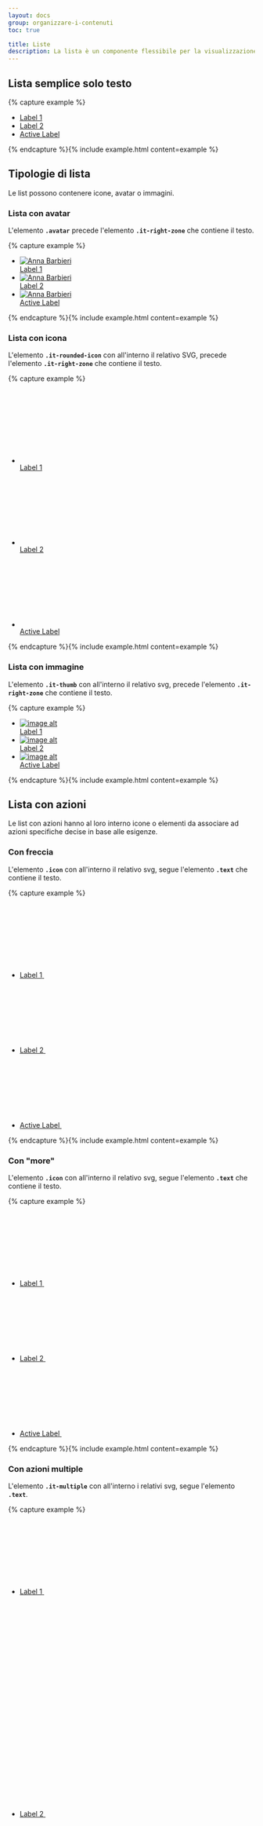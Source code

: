 ```yaml
---
layout: docs
group: organizzare-i-contenuti
toc: true

title: Liste
description: La lista è un componente flessibile per la visualizzazione di liste con testo, link o elementi correlati.
---
```


## Lista semplice solo testo

{% capture example %}
<div class="it-list-wrapper">
  <ul class="it-list">
    <li>
      <a href="#">
        <div class="it-right-zone"><span class="text">Label 1</span>
        </div>
      </a>
    </li>
    <li>
      <a href="#">
        <div class="it-right-zone"><span class="text">Label 2</span>
        </div>
      </a>
    </li>
    <li>
      <a class="active" href="#">
        <div class="it-right-zone"><span class="text">Active Label</span>
        </div>
      </a>
    </li>
  </ul>
</div>
{% endcapture %}{% include example.html content=example %}

## Tipologie di lista
Le list possono contenere icone, avatar o immagini.

### Lista con avatar
L'elemento **`.avatar`** precede l'elemento  **`.it-right-zone`** che contiene il testo.

{% capture example %}
<div class="it-list-wrapper">
  <ul class="it-list">
    <li>
      <a href="#">
        <div class="avatar size-lg"><img src="https://randomuser.me/api/portraits/women/41.jpg" alt="Anna Barbieri"></div>
        <div class="it-right-zone"><span class="text">Label 1</span>
        </div>
      </a>
    </li>
    <li>
      <a href="#">
        <div class="avatar size-lg"><img src="https://randomuser.me/api/portraits/women/41.jpg" alt="Anna Barbieri"></div>
        <div class="it-right-zone"><span class="text">Label 2</span>
        </div>
      </a>
    </li>
    <li>
      <a class="active" href="#">
        <div class="avatar size-lg"><img src="https://randomuser.me/api/portraits/women/41.jpg" alt="Anna Barbieri"></div>
        <div class="it-right-zone"><span class="text">Active Label</span>
        </div>
      </a>
    </li>
  </ul>
</div>
{% endcapture %}{% include example.html content=example %}

### Lista con icona
L'elemento **`.it-rounded-icon`** con all'interno il relativo SVG, precede l'elemento  **`.it-right-zone`** che contiene il testo.

{% capture example %}
<div class="it-list-wrapper">
  <ul class="it-list">
    <li>
      <a href="#">
        <div class="it-rounded-icon">
          <svg class="icon">
            <use href="{{ site.baseurl }}/dist/svg/sprite.svg#it-folder"></use>
          </svg>
        </div>
        <div class="it-right-zone"><span class="text">Label 1</span>
        </div>
      </a>
    </li>
    <li>
      <a href="#">
        <div class="it-rounded-icon">
          <svg class="icon">
            <use href="{{ site.baseurl }}/dist/svg/sprite.svg#it-folder"></use>
          </svg>
        </div>
        <div class="it-right-zone"><span class="text">Label 2</span>
        </div>
      </a>
    </li>
    <li>
      <a class="active" href="#">
        <div class="it-rounded-icon">
          <svg class="icon">
            <use href="{{ site.baseurl }}/dist/svg/sprite.svg#it-folder"></use>
          </svg>
        </div>
        <div class="it-right-zone"><span class="text">Active Label</span>
        </div>
      </a>
    </li>
  </ul>
</div>
{% endcapture %}{% include example.html content=example %}

### Lista con immagine
L'elemento **`.it-thumb`** con all'interno il relativo svg, precede l'elemento  **`.it-right-zone`** che contiene il testo.

{% capture example %}
<div class="it-list-wrapper">
  <ul class="it-list">
    <li>
      <a href="#">
        <div class="it-thumb"><img src="https://via.placeholder.com/40x40.png?text=40x40" alt="image alt" title="image title"></div>
        <div class="it-right-zone"><span class="text">Label 1</span>
        </div>
      </a>
    </li>
    <li>
      <a href="#">
        <div class="it-thumb"><img src="https://via.placeholder.com/40x40.png?text=40x40" alt="image alt" title="image title"></div>
        <div class="it-right-zone"><span class="text">Label 2</span>
        </div>
      </a>
    </li>
    <li>
      <a class="active" href="#">
        <div class="it-thumb"><img src="https://via.placeholder.com/40x40.png?text=40x40" alt="image alt" title="image title"></div>
        <div class="it-right-zone"><span class="text">Active Label</span>
        </div>
      </a>
    </li>
  </ul>
</div>
{% endcapture %}{% include example.html content=example %}


## Lista con azioni
Le list con azioni hanno al loro interno icone o elementi da associare ad azioni specifiche decise in base alle esigenze.

### Con freccia

L'elemento **`.icon`** con all'interno il relativo svg, segue l'elemento  **`.text`** che contiene il testo.

{% capture example %}
<div class="it-list-wrapper">
  <ul class="it-list">
    <li>
      <a href="#">
        <div class="it-right-zone">
          <span class="text">Label 1</span>
          <svg class="icon">
            <use href="{{ site.baseurl }}/dist/svg/sprite.svg#it-chevron-right"></use>
          </svg>
        </div>
      </a>
    </li>
    <li>
      <a href="#">
        <div class="it-right-zone">
          <span class="text">Label 2</span>
          <svg class="icon">
            <use href="{{ site.baseurl }}/dist/svg/sprite.svg#it-chevron-right"></use>
          </svg>
        </div>
      </a>
    </li>
    <li>
      <a class="active" href="#">
        <div class="it-right-zone">
          <span class="text">Active Label</span>
          <svg class="icon">
            <use href="{{ site.baseurl }}/dist/svg/sprite.svg#it-chevron-right"></use>
          </svg>
        </div>
      </a>
    </li>
  </ul>
</div>
{% endcapture %}{% include example.html content=example %}

### Con "more"

L'elemento **`.icon`** con all'interno il relativo svg, segue l'elemento  **`.text`** che contiene il testo.

{% capture example %}
<div class="it-list-wrapper">
  <ul class="it-list">
    <li>
      <a href="#">
        <div class="it-right-zone">
          <span class="text">Label 1</span>
          <svg class="icon">
            <use href="{{ site.baseurl }}/dist/svg/sprite.svg#it-more-actions"></use>
          </svg>
        </div>
      </a>
    </li>
    <li>
      <a href="#">
        <div class="it-right-zone">
          <span class="text">Label 2</span>
          <svg class="icon">
            <use href="{{ site.baseurl }}/dist/svg/sprite.svg#it-more-actions"></use>
          </svg>
        </div>
      </a>
    </li>
    <li>
      <a class="active" href="#">
        <div class="it-right-zone">
          <span class="text">Active Label</span>
          <svg class="icon">
            <use href="{{ site.baseurl }}/dist/svg/sprite.svg#it-more-actions"></use>
          </svg>
        </div>
      </a>
    </li>
  </ul>
</div>
{% endcapture %}{% include example.html content=example %}

### Con azioni multiple

L'elemento **`.it-multiple`** con all'interno i relativi svg, segue l'elemento  **`.text`**.

{% capture example %}
<div class="it-list-wrapper">
  <ul class="it-list">
    <li>
      <a href="#">
        <div class="it-right-zone">
          <span class="text">Label 1</span>
          <span class="it-multiple">
            <svg class="icon">
              <use href="{{ site.baseurl }}/dist/svg/sprite.svg#it-code-circle"></use>
            </svg>
            <svg class="icon">
              <use href="{{ site.baseurl }}/dist/svg/sprite.svg#it-code-circle"></use>
            </svg>
            <svg class="icon">
              <use href="{{ site.baseurl }}/dist/svg/sprite.svg#it-code-circle"></use>
            </svg>
          </span>
        </div>
      </a>
    </li>
    <li>
      <a href="#">
        <div class="it-right-zone">
          <span class="text">Label 2</span>
          <span class="it-multiple">
            <svg class="icon">
              <use href="{{ site.baseurl }}/dist/svg/sprite.svg#it-code-circle"></use>
            </svg>
            <svg class="icon">
              <use href="{{ site.baseurl }}/dist/svg/sprite.svg#it-code-circle"></use>
            </svg>
            <svg class="icon">
              <use href="{{ site.baseurl }}/dist/svg/sprite.svg#it-code-circle"></use>
            </svg>
          </span>
        </div>
      </a>
    </li>
    <li>
      <a class="active" href="#">
        <div class="it-right-zone">
          <span class="text">Active Label</span>
          <span class="it-multiple">
            <svg class="icon">
              <use href="{{ site.baseurl }}/dist/svg/sprite.svg#it-code-circle"></use>
            </svg>
            <svg class="icon">
              <use href="{{ site.baseurl }}/dist/svg/sprite.svg#it-code-circle"></use>
            </svg>
            <svg class="icon">
              <use href="{{ site.baseurl }}/dist/svg/sprite.svg#it-code-circle"></use>
            </svg>
          </span>
        </div>
      </a>
    </li>
  </ul>
</div>
{% endcapture %}{% include example.html content=example %}

### Con toggle

L'elemento **`.toggles`**, segue l'elemento  **`.text`**.
Per attivare il javascript che attiva il funzionamento dei toggles è necessario aggiungere la classe **`.it-has-checkbox`** nel tag **`<a>`** che lo contiene.

{% capture example %}
<div class="it-list-wrapper">
  <ul class="it-list">
    <li>
      <a class="it-has-checkbox" href="#">
        <div class="it-right-zone">
          <span class="text">Label 1</span>
          <div class="toggles">
            <label for="toggle1">
            <input type="checkbox" id="id1"><span class="lever"></span>
            </label>
          </div>
        </div>
      </a>
    </li>
    <li>
      <a class="it-has-checkbox" href="#">
        <div class="it-right-zone">
          <span class="text">Label 2</span>
          <div class="toggles">
            <label for="toggle1">
            <input type="checkbox" id="id2"><span class="lever"></span>
            </label>
          </div>
        </div>
      </a>
    </li>
    <li>
      <a class="it-has-checkbox" href="#">
        <div class="it-right-zone">
          <span class="text">Label</span>
          <div class="toggles">
            <label for="toggle1">
            <input type="checkbox" id="id3"><span class="lever"></span>
            </label>
          </div>
        </div>
      </a>
    </li>
  </ul>
</div>
{% endcapture %}{% include example.html content=example %}

## Altre variazioni

### Con metadata
Ad ogni list si può aggiungere un campo "metadata", come nell'esempio seguente.  
L'elemento **`.metadata`**, segue l'elemento  **`.text`**.

{% capture example %}
<div class="it-list-wrapper">
  <ul class="it-list">
    <li>
      <a href="#">
        <div class="avatar size-lg"><img src="https://randomuser.me/api/portraits/women/41.jpg" alt="Anna Barbieri"></div>
        <div class="it-right-zone"><span class="text">Label 1</span><span class="metadata">metadata</span>
        </div>
      </a>
    </li>
    <li>
      <a href="#">
        <div class="avatar size-lg"><img src="https://randomuser.me/api/portraits/women/41.jpg" alt="Anna Barbieri"></div>
        <div class="it-right-zone"><span class="text">Label 2</span><span class="metadata">metadata</span>
        </div>
      </a>
    </li>
    <li>
      <a class="active" href="#">
        <div class="avatar size-lg"><img src="https://randomuser.me/api/portraits/women/41.jpg" alt="Anna Barbieri"></div>
        <div class="it-right-zone"><span class="text">Active Label</span><span class="metadata">metadata</span>
        </div>
      </a>
    </li>
  </ul>
</div>
{% endcapture %}{% include example.html content=example %}

### Con immagine e toggles
Gli elementi a destra e sinistra del testo possono essere combinati.  
Di seguito un esempio con immagine e toggle.  
Per attivare il javascript che attiva il funzionamento dei toggles è necessario aggiungere la classe **`.it-has-checkbox`** nel tag **`<a>`** che lo contiene.

{% capture example %}
<div class="it-list-wrapper">
  <ul class="it-list">
    <li>
      <a class="it-has-checkbox" href="#">
        <div class="it-thumb"><img src="https://via.placeholder.com/40x40.png?text=40x40" alt="image alt" title="image title"></div>
        <div class="it-right-zone">
          <span class="text">Label 1</span>
          <div class="toggles">
            <label for="toggle1">
            <input type="checkbox" id="idt1"><span class="lever"></span>
            </label>
          </div>
        </div>
      </a>
    </li>
    <li>
      <a class="it-has-checkbox" href="#">
        <div class="it-thumb"><img src="https://via.placeholder.com/40x40.png?text=40x40" alt="image alt" title="image title"></div>
        <div class="it-right-zone">
          <span class="text">Label 2</span>
          <div class="toggles">
            <label for="toggle1">
            <input type="checkbox" id="idt2"><span class="lever"></span>
            </label>
          </div>
        </div>
      </a>
    </li>
    <li>
      <a class="it-has-checkbox" href="#">
        <div class="it-thumb"><img src="https://via.placeholder.com/40x40.png?text=40x40" alt="image alt" title="image title"></div>
        <div class="it-right-zone">
          <span class="text">Label</span>
          <div class="toggles">
            <label for="toggle1">
            <input type="checkbox" id="idt3"><span class="lever"></span>
            </label>
          </div>
        </div>
      </a>
    </li>
  </ul>
</div>
{% endcapture %}{% include example.html content=example %}

### Con testo aggiuntivo, azioni multiple e metadata
Per il testo aggiuntivo, utilizzare il tag **`<em>`** all'interno dell'elemento **`.text`**.

{% capture example %}
<div class="it-list-wrapper">
  <ul class="it-list">
    <li>
      <a href="#">
        <div class="it-right-zone">
          <span class="text">Label 1<em>Font Titillium 14px. Leading 20px.</em></span>
          <span class="it-multiple">
            <span class="metadata">metadata</span>
            <svg class="icon">
              <use href="{{ site.baseurl }}/dist/svg/sprite.svg#it-code-circle"></use>
            </svg>
            <svg class="icon">
              <use href="{{ site.baseurl }}/dist/svg/sprite.svg#it-code-circle"></use>
            </svg>
            <svg class="icon">
              <use href="{{ site.baseurl }}/dist/svg/sprite.svg#it-code-circle"></use>
            </svg>
          </span>
        </div>
      </a>
    </li>
    <li>
      <a href="#">
        <div class="it-right-zone">
          <span class="text">Label 2<em>Font Titillium 14px. Leading 20px.</em></span>
          <span class="it-multiple">
            <span class="metadata">metadata</span>
            <svg class="icon">
              <use href="{{ site.baseurl }}/dist/svg/sprite.svg#it-code-circle"></use>
            </svg>
            <svg class="icon">
              <use href="{{ site.baseurl }}/dist/svg/sprite.svg#it-code-circle"></use>
            </svg>
            <svg class="icon">
              <use href="{{ site.baseurl }}/dist/svg/sprite.svg#it-code-circle"></use>
            </svg>
          </span>
        </div>
      </a>
    </li>
    <li>
      <a class="active" href="#">
        <div class="it-right-zone">
          <span class="text">Active Label<em>Font Titillium 14px. Leading 20px.</em></span>
          <span class="it-multiple">
            <span class="metadata">metadata</span>
            <svg class="icon">
              <use href="{{ site.baseurl }}/dist/svg/sprite.svg#it-code-circle"></use>
            </svg>
            <svg class="icon">
              <use href="{{ site.baseurl }}/dist/svg/sprite.svg#it-code-circle"></use>
            </svg>
            <svg class="icon">
              <use href="{{ site.baseurl }}/dist/svg/sprite.svg#it-code-circle"></use>
            </svg>
          </span>
        </div>
      </a>
    </li>
  </ul>
</div>
{% endcapture %}{% include example.html content=example %}

### Con testo aggiuntivo e checkbox.
L'elemento **`.form-check`** con all'interno il relativo input, precede l'elemento  **`.it-right-zone`** che contiene il testo.  
Per attivare il javascript che attiva il funzionamento dei checkbox è necessario aggiungere la classe **`.it-has-checkbox`** nel tag **`<a>`** che lo contiene.

{% capture example %}
<div class="it-list-wrapper">
  <ul class="it-list">
    <li>
      <a class="it-has-checkbox" href="#">
        <div class="form-check">
          <input id="idc1" type="checkbox">
          <label for="idc1"></label>
        </div>
        <div class="it-right-zone"><span class="text">Label 1<em>Font Titillium 14px. Leading 20px.</em></span>
        </div>
      </a>
    </li>
    <li>
      <a class="it-has-checkbox" href="#">
        <div class="form-check">
          <input id="idc2" type="checkbox">
          <label for="idc2"></label>
        </div>
        <div class="it-right-zone"><span class="text">Label 2<em>Font Titillium 14px. Leading 20px.</em></span>
        </div>
      </a>
    </li>
    <li>
      <a class="it-has-checkbox" href="#">
        <div class="form-check">
          <input id="idc3" type="checkbox">
          <label for="idc3"></label>
        </div>
        <div class="it-right-zone"><span class="text">Active Label<em>Font Titillium 14px. Leading 20px.</em></span>
        </div>
      </a>
    </li>
  </ul>
</div>
{% endcapture %}{% include example.html content=example %}
